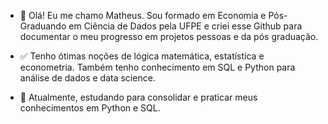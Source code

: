 - 👋 Olá! Eu me chamo Matheus. Sou formado em Economia e Pós-Graduando em Ciência de Dados pela UFPE e criei esse Github para documentar o meu progresso em projetos pessoas e da pós graduação.

- ✅ Tenho ótimas noções de lógica matemática, estatística e econometria. Também tenho conhecimento em SQL e Python para análise de dados e data science.

- 📖 Atualmente, estudando para consolidar e praticar meus conhecimentos em Python e SQL.

<!---
matheusgm502/matheusgm502 is a ✨ special ✨ repository because its `README.md` (this file) appears on your GitHub profile.
You can click the Preview link to take a look at your changes.
--->

